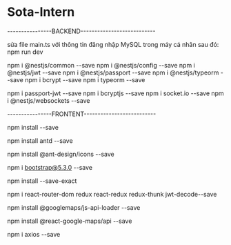 # Sota-Intern
----------------BACKEND---------------------------

sửa file main.ts với thông tin đăng nhập MySQL trong máy cá nhân
sau đó: npm run dev

npm i @nestjs/common --save
npm i @nestjs/config --save
npm i @nestjs/jwt --save
npm i @nestjs/passport --save
npm i @nestjs/typeorm --save
npm i bcrypt --save
npm i typeorm --save


npm i passport-jwt --save
npm i bcryptjs --save
npm i socket.io --save
npm i @nestjs/websockets --save

----------------FRONTENT--------------------------

npm install --save

npm install antd --save

npm install @ant-design/icons --save

npm i bootstrap@5.3.0 --save

npm install --save-exact 

npm i react-router-dom redux react-redux redux-thunk jwt-decode--save

npm install @googlemaps/js-api-loader --save

npm install @react-google-maps/api --save

npm i axios --save
